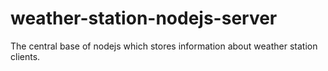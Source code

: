 # weather-station-nodejs-server
The central base of nodejs which stores information about weather station clients.

